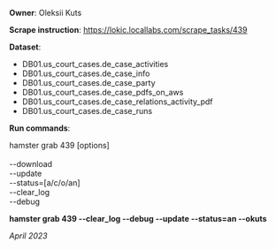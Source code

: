 **Owner**: Oleksii Kuts

**Scrape instruction**: https://lokic.locallabs.com/scrape_tasks/439

**Dataset**:

- DB01.us_court_cases.de_case_activities
- DB01.us_court_cases.de_case_info
- DB01.us_court_cases.de_case_party
- DB01.us_court_cases.de_case_pdfs_on_aws
- DB01.us_court_cases.de_case_relations_activity_pdf
- DB01.us_court_cases.de_case_runs


**Run commands**:

hamster grab 439 [options]
<br><br>--download
<br>--update
<br>--status=[a/c/o/an]
<br>--clear_log
<br>--debug


**hamster grab 439 --clear_log --debug --update --status=an --okuts**

_April 2023_
